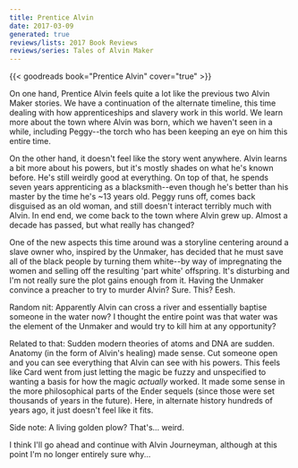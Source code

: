 ```yaml
---
title: Prentice Alvin
date: 2017-03-09
generated: true
reviews/lists: 2017 Book Reviews
reviews/series: Tales of Alvin Maker
---
```

{{< goodreads book="Prentice Alvin" cover="true" >}}

On one hand, Prentice Alvin feels quite a lot like the previous two Alvin Maker stories. We have a continuation of the alternate timeline, this time dealing with how apprenticeships and slavery work in this world. We learn more about the town where Alvin was born, which we haven't seen in a while, including Peggy--the torch who has been keeping an eye on him this entire time.  

On the other hand, it doesn't feel like the story went anywhere. Alvin learns a bit more about his powers, but it's mostly shades on what he's known before. He's still weirdly good at everything. On top of that, he spends seven years apprenticing as a blacksmith--even though he's better than his master by the time he's ~13 years old. Peggy runs off, comes back disguised as an old woman, and still doesn't interact terribly much with Alvin. In end end, we come back to the town where Alvin grew up. Almost a decade has passed, but what really has changed?  

<!--more-->

One of the new aspects this time around was a storyline centering around a slave owner who, inspired by the Unmaker, has decided that he must save all of the black people by turning them white--by way of impregnating the women and selling off the resulting 'part white' offspring. It's disturbing and I'm not really sure the plot gains enough from it. Having the Unmaker convince a preacher to try to murder Alvin? Sure. This? Eesh.  

Random nit: Apparently Alvin can cross a river and essentially baptise someone in the water now? I thought the entire point was that water was the element of the Unmaker and would try to kill him at any opportunity?  

Related to that: Sudden modern theories of atoms and DNA are sudden. Anatomy (in the form of Alvin's healing) made sense. Cut someone open and you can see everything that Alvin can see with his powers. This feels like Card went from just letting the magic be fuzzy and unspecified to wanting a basis for how the magic _actually_ worked. It made some sense in the more philosophical parts of the Ender sequels (since those were set thousands of years in the future). Here, in alternate history hundreds of years ago, it just doesn't feel like it fits.  

Side note: A living golden plow? That's... weird.  

I think I'll go ahead and continue with Alvin Journeyman, although at this point I'm no longer entirely sure why...


